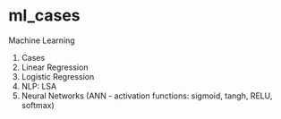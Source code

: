 # ml_cases
Machine Learning
1) Cases
2) Linear Regression
3) Logistic Regression
4) NLP: LSA
5) Neural Networks (ANN - activation functions: sigmoid, tangh, RELU, softmax)
